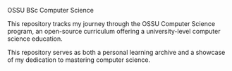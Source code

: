 OSSU BSc Computer Science

This repository tracks my journey through the OSSU Computer Science program, an open-source curriculum offering a university-level computer science education. 

This repository serves as both a personal learning archive and a showcase of my dedication to mastering computer science.
